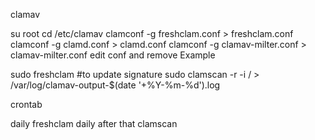 <package manager> clamav

su root
cd /etc/clamav
clamconf -g freshclam.conf > freshclam.conf
clamconf -g clamd.conf > clamd.conf
clamconf -g clamav-milter.conf > clamav-milter.conf
edit conf and remove Example

sudo freshclam #to update signature
sudo clamscan -r -i / > /var/log/clamav-output-$(date '+%Y-%m-%d').log

crontab

daily freshclam 
daily after that clamscan 

